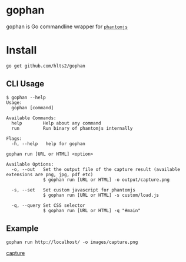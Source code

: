 # gophan

gophan is Go commandline wrapper for [`phantomjs`][phantomjs]

[phantomjs]: http://phantomjs.org/

# Install

```
go get github.com/hlts2/gophan
```

## CLI Usage

```
$ gophan --help
Usage:
  gophan [command]

Available Commands:
  help        Help about any command
  run         Run binary of phantomjs internally

Flags:
  -h, --help   help for gophan

```

```
gophan run [URL or HTML] <option>

Available Options:
  -o, --out   Set the output file of the capture result (available extensions are png, jpg, pdf etc)
              $ gophan run [URL or HTML] -o output/capture.png

  -s, --set   Set custom javascript for phantomjs
              $ gophan run [URL or HTML] -s custom/load.js

  -q, --query Set CSS selector
              $ gophan run [URL or HTML] -q "#main"
```

## Example

```
gophan run http://localhost/ -o images/capture.png
```
[capture](images/capture.png)
